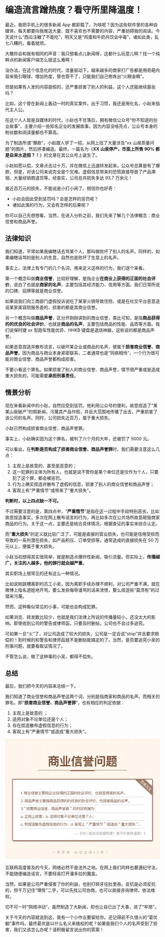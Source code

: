 

# 编造流言蹭热度？看守所里降温度！

最近，我把手机上的很多新闻 App 都卸载了。为啥呢？因为这些软件里的各种自媒体，每天都要向我推送大量、既不喜欢也不需要的内容，严重妨碍我的阅读。今天说什么“西瓜注糖了不能吃”，明天又是“鸡蛋和牛奶共饮会中毒”，诸如此类，乱七八糟的，看着就烦。

大概你会和我有相同的声音：我只想看点儿新闻呀，这都什么玩意儿啊？找一个纯粹点的新闻客户端怎么就这么难啊！

没办法，在这个信息化的时代，流量驱动下，越来越多的商家打广告都是用奇葩内容来吸引眼球、增加热度，管也管不了，只能我们自己修炼出“火眼金睛”。

但是如果有人发的内容是假的，还严重损害了别人的利益，这个人还能继续嚣张吗？



比如，这个曾在新闻上轰动一时的真实案件。出于习惯，我还是用化名，小赵来指代主人公。

在这个人人皆是自媒体的时代，小赵也不甘落后，拥有微信公众号“你不知道的创业故事”，主要介绍一些知名企业的发展故事。因为内容没啥亮点，公众号本身的粉丝数和阅读量都也不算高。

为了制造所谓“爆款”，小赵跟人学了一招，从网上找了大量涉及“xx 山泉质量问题”的图片，然后拼凑编造。最终，一篇名为《**XX 山泉停产，市面上所售 90% 都是自来水造假？！**》的文章在其公众号上诞生了。

小赵如愿以偿，文章点击过十万，并在微信上迅速转发起来。公众号总算是有了爆款，但是，对该公司来说完全是个灾难。虚假信息带来的恐慌直接导致了产品滞销、大量经销商退货等，经查实，公司总共损失多达 93.7 万余元！

接近百万元的损失，不能说是小打小闹了。相信你也好奇：

- 小赵会因此受到惩罚吗？会是怎样的惩罚呢？
- 诸如此类的行为，又会有怎样的后果呢？

你可以自己先想想看。当然，在进入分析之前，我们先来了解几个法律概念：商业信誉和商品声誉。



## 法律知识

我们知道，平常如果我编瞎话去骂某个人，那叫做败坏了别人的名声。同样的，如果编瞎话骂的是别人的生意，自然也是败坏了生意上的名声。

事实上，法律上有专门的几个名词，用来定义这样的行为，我们逐个来看。



第一个概念叫做**商业信誉**，比较好理解，是指企业**在商业上获得的正面的社会评价**，说白了也就是**商家的名声**，主要包括其经济能力、信用等方面。我们日常所说的口碑、招牌等就是商业信誉。

如果说我们向工商部门虚假投诉说吃了某家火锅导致住院、或是在社交平台恶意造谣某家美容院服务差的，损害的都是其商业信誉。



另一个概念叫做**商品声誉**，区分开刚刚讲到的商业信誉，类比可知，是指**商品获得的的优良的社会评价**，也就是**商品的名声**，主要包括商品的性能、品质等方面。我们说保时捷 xx 型跑车性能优异、HHKB 键盘是退烧神器，这些说的都是商品声誉。

如果恶意捏造并散布流言，以破坏某企业或商品的名声，便属于**损害商业信誉、商品声誉**。因为商品与商业本身紧密联系，二者通常也是“同病相怜”，一个行为很可能对商业信誉、商品声誉都构成损害。

不要小看这个罪名。如果损害了别人的商业信誉、商品声誉，情节很严重或是造成重大损失的，可能需要**承担刑事责任**。





## 情景分析

现在来看新闻中的小赵，自然应受到惩罚。他利用公众号的便利，故意捏造了“某某山泉破产”的假新闻，污蔑其产品作假，并且大范围地传播了出去，严重损害了该公司的名声。同时，公司损失近百万，属于重大损失。

小赵已然构成损害商业信誉、商品声誉罪。

事实上，小赵确实因为这个罪名，被判了六个月的大牢，还被罚了 5000 元。



可以看出，在**判断是否构成了损害商业信誉、商品声誉罪**时，我们需要注意这么几点：

1. 主观上是故意的、甚至是恶意的；
2. 这一犯罪的主体为所有人，也就是说不管你是某个单位还是仅作为个人，只要犯了这个罪，都会被惩罚。
3. 行为上确实捏造并散布了虚假的信息，损害了别人的商业信誉和商品声誉；
4. 客观上有“严重情节”或带来了“重大损失”。



**判断时，以上四点缺一不可。**

不过需要注意的是，第四点中，“**严重情节**”是指在这一过程中手段特别恶劣，比如故意捏造事实，多次在网上散布谣言的行为，再比如多次在公共场所故意砸毁商家商品的行为。关于这一点，主要还是结合具体情况，根据查证的事实来综合认定。

而“**重大损失**”的定义就比较广泛了，可能是直接的营业损失，也可能是信用受损而导致的一系列潜在损失，如产品积压、订单受损等。通常造成的直接损失在 50 万元以上，便属于重大损失。

小赵当初想得其实很简单，就是制造点爆炸性新闻，吸引流量。但实际上，**传播越广，关注的人越多，他的罪行就会越严重**。

其实职场上很常见的还有这么一种情况。

比如说刚跳槽离职的员工小吴，因为离职手续办理不顺利，对公司严重不满，就在微博上指名道姓地开骂，要么发些侮辱谩骂的话来泄愤，要么捏造些“莫须有”的过错来污蔑。

然而，这种看似常见的小事，可能也会构成犯罪。

如果浏览、转发数比较少，也就是我们法律上所说的传播量较小，还没太大的影响。即使收到公司的警告或律师函，只要及时删帖，公司也不会过多追究。

可如果一旦“火”了，对公司造成了较大的损失，公司是一定会说“stop”并且要求赔偿的！到时候的和警告和律师函就不是删帖能搞定的了。当然，是否要追究小吴的刑事问题，就要看取证情况了。

不管怎么说，做了这种事的小吴，都得不偿失。





## 总结

最后，我们把今天的内容来总结一下。

我们知道了商业信誉和商品声誉这两个词，分别是指商家和商品的名声。而相关的罪名，即“**损害商业信誉、商品声誉罪**”，也有相应的判定依据：

1. 主观上是故意的 ；
2. 适用对象不论单位还是个人；
3. 存在捏造散布虚假信息的行为；
4. 客观上有“严重情节”或造成“重大损失”。

![3-01](assets/3-01.jpg)



互联网高度普及的今天，网络必然不是法外之地。在网上我们同样也要遵纪守法，不能随便编造谣言，不要轻易打开潘多拉的魔盒。

当然，如果是公司严重侵害了你的利益，也别打碎牙往肚里吞。反抗是必须反抗的，但千万记住“理性”二字，可以先找公司协商，也可以直接咨询律师，依法维权。

切不可一时“网络冲动”，虽然制造了大新闻，却也让自已出了大事，进了“牢房”。

关于今天的内容就说到这，我有一个小作业要留给你。还记得前不久很火的“葛优躺”事件吗，最终葛优是以什么名义来维权的呢？如果是我们个人的名声受到了损害，我们又该怎么办呢？请积极留言说出你的答案！



































































































































































































































